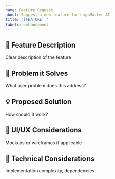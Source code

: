 ```yaml
---
name: Feature Request
about: Suggest a new feature for LogoMaster AI
title: '[FEATURE] '
labels: enhancement
---
```


## 🎯 Feature Description
Clear description of the feature

## 🤔 Problem it Solves
What user problem does this address?

## 💡 Proposed Solution
How should it work?

## 🎨 UI/UX Considerations
Mockups or wireframes if applicable

## 🔧 Technical Considerations
Implementation complexity, dependencies
